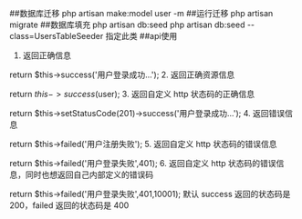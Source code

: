 ##数据库迁移
 php artisan make:model user -m
##运行迁移
php artisan migrate
##数据库填充
php artisan db:seed
php artisan db:seed --class=UsersTableSeeder    指定此类
##api使用
1. 返回正确信息

return $this->success('用户登录成功...');
2. 返回正确资源信息

return $this->success($user);
3. 返回自定义 http 状态码的正确信息

return $this->setStatusCode(201)->success('用户登录成功...');
4. 返回错误信息

return $this->failed('用户注册失败');
5. 返回自定义 http 状态码的错误信息

return $this->failed('用户登录失败',401);
6. 返回自定义 http 状态码的错误信息，同时也想返回自己内部定义的错误码

return $this->failed('用户登录失败',401,10001);
默认 success 返回的状态码是 200，failed 返回的状态码是 400